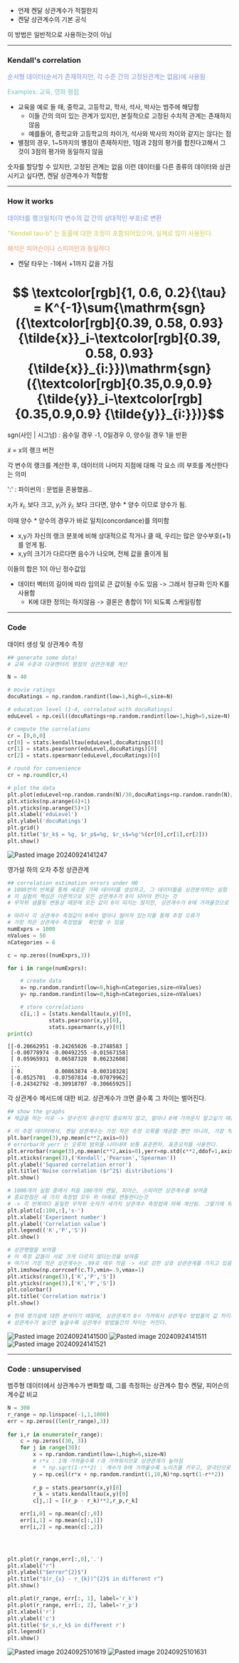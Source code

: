 - 언제 켄달 상관계수가 적절한지
- 켄달 상관계수의 기본 공식

이 방법은 일반적으로 사용하는것이 아님

---
### Kendall's correlation

<span style="color:rgb(118, 147, 234)">순서형 데이터(순서가 존재하지만, 각 수준 간의 고정된관계는 없음)에 사용됨</span>

<span style="color:rgb(116, 195, 194)">Examples: 교육, 영화 평점</span>
- 교육을 예로 들 때, 중학교, 고등학교, 학사, 석사, 박사는 범주에 해당함
	- 이들 간의 의미 있는 관계가 있지만, 본질적으로 고정된 수치적 관계는 존재하지 않음
	- 예를들어, 중학교와 고등학교의 차이가, 석사와 박사의 차이와 같지는 않다는 점
- 별점의 경우, 1~5까지의 별점이 존재하지만, 1점과 2점의 평가를 합친다고해서 그것이 3점의 평가와 동일하지 않음

숫자를 할당할 수 있지만, 고정된 관계는 없음
이런 데이터를 다른 종류의 데이터와 상관시키고 싶다면, 켄달 상관계수가 적합함

---
### How it works

<span style="color:rgb(118, 147, 234)">데이터를 랭크일치(각 변수의 값 간의 상대적인 부호)로 변환</span>

<span style="color:rgb(205, 205, 81)">"Kendall tau-b" 는 동률에 대한 조정이 포함되어있으며, 실제로 많이 사용된다.</span> 

<span style="color:rgb(236, 158, 111)">해석은 피어슨이나 스피어만과 동일하다</span> 
- 켄달 타우는 -1에서 +1까지 값을 가짐

# $$ \textcolor[rgb]{1, 0.6, 0.2}{\tau} = K^{-1}\sum{\mathrm{sgn}({\textcolor[rgb]{0.39, 0.58, 0.93} {\tilde{x}}_i-\textcolor[rgb]{0.39, 0.58, 0.93} {\tilde{x}}_{i:}})\mathrm{sgn}({\textcolor[rgb]{0.35,0.9,0.9} {\tilde{y}}_i-\textcolor[rgb]{0.35,0.9,0.9} {\tilde{y}}_{i:}})}$$
sgn(사인 | 시그넘) : 음수일 경우 -1, 0일경우 0, 양수일 경우 1을 반환

$\tilde{x}$ = x의 랭크 버전

각 변수의 랭크를 계산한 후, 데이터의 나머지 지점에 대해 각 요소 i의 부호를 계산한다는 의미

':' : 파이썬의 : 문법을 혼용했음..

$x_i$가 $\tilde{x}_{i:}$ 보다 크고, $y_i$가 $\tilde{y}_{i:}$ 보다 크다면, 양수 * 양수 이므로 양수가 됨.

이때 양수 * 양수의 경우가 바로 일치(concordance)를 의미함
- x,y가 자신의 랭크 분포에 비해 상대적으로 작거나 클 때, 우리는 많은 양수부호(+1)를 얻게 됨.
- x,y의 크기가 다르다면 음수가 나오며, 전체 값을 줄이게 됨

이들의 합은 1이 아닌 정수값임
- 데이터 벡터의 길이에 따라 임의로 큰 값이될 수도 있음 -> 그래서 정규화 인자 K를 사용함
	- K에 대한 정의는 하지않음 -> 결론은 총합이 1이 되도록 스케일링함

---
### Code

데이터 생성 및 상관계수 측정
```python
## generate some data!
# 교육 수준과 다큐멘터리 평점의 상관관계를 계산

N = 40

# movie ratings
docuRatings = np.random.randint(low=1,high=6,size=N)

# education level (1-4, correlated with docuRatings)
eduLevel = np.ceil((docuRatings+np.random.randint(low=1,high=5,size=N))/9*4)

# compute the correlations
cr = [0,0,0]
cr[0] = stats.kendalltau(eduLevel,docuRatings)[0]
cr[1] = stats.pearsonr(eduLevel,docuRatings)[0]
cr[2] = stats.spearmanr(eduLevel,docuRatings)[0]

# round for convenience
cr = np.round(cr,4)

# plot the data
plt.plot(eduLevel+np.random.randn(N)/30,docuRatings+np.random.randn(N)/30,'ks',markersize=10,markerfacecolor=[0,0,0,.25])
plt.xticks(np.arange(4)+1)
plt.yticks(np.arange(5)+1)
plt.xlabel('eduLevel')
plt.ylabel('docuRatings')
plt.grid()
plt.title('$r_k$ = %g, $r_p$=%g, $r_s$=%g'%(cr[0],cr[1],cr[2]))
plt.show()
```

![Pasted image 20240924141247](../pic/12.Correlation/149.Pasted%20image%2020240924141247.png)

영가설 하의 오차 추정 상관관계
```python
## correlation estimation errors under H0
# 1000번의 반복을 통해 새로운 가짜 데이터를 생성하고, 그 데이터들을 상관분석하는 실험
# 이 실험의 핵심은 이론적으로 모든 상관계수가 0이 되어야 한다는 것
# 무작위 샘플링 변동성 때문에 모든 값이 0이 되지는 않지만, 상관계수가 0에 가까울것으로 기대

# 따라서 각 상관계수 측정값이 0에서 얼마나 떨어져 있는지를 통해 추정 오류가 
# 가장 적은 상관계수 측정법을  확인할 수 있음
numExprs = 1000
nValues = 50
nCategories = 6

c = np.zeros((numExprs,3))

for i in range(numExprs):

    # create data
    x= np.random.randint(low=0,high=nCategories,size=nValues)
    y= np.random.randint(low=0,high=nCategories,size=nValues)

    # store correlations
    c[i,:] = [stats.kendalltau(x,y)[0],
             stats.pearsonr(x,y)[0],
             stats.spearmanr(x,y)[0]]
print(c)
```

```
[[-0.20662951 -0.24265026 -0.2748583 ]
 [-0.00778974 -0.00492255 -0.01567158]
 [ 0.05965931  0.06587328  0.06232608]
 ...
 [ 0.          0.00863874 -0.00310328]
 [-0.0525701  -0.07507814 -0.07079962]
 [-0.24342792 -0.30918707 -0.30665925]]
```

각 상관계수 메서드에 대한 비교. 상관계수가 크면 클수록 그 차이는 벌어진다.
```python
## show the graphs
# 제곱을 하는 이유 -> 양수인지 음수인지 중요하지 않고, 얼마나 0에 가까운지 알고싶기 때문

# 이 추정 데이터에서, 켄달 상관계수는 가장 작은 추정 오류를 제공할 뿐만 아니라, 가장 적은 분산을 보임
plt.bar(range(3),np.mean(c**2,axis=0))
# errorbar의 yerr 는 오류의 범위를 나타내며 보통 표준편차, 표준오차를 사용한다.
plt.errorbar(range(3),np.mean(c**2,axis=0),yerr=np.std(c**2,ddof=1,axis=0))
plt.xticks(range(3),('Kendall','Pearson','Spearman'))
plt.ylabel('Squared correlation error')
plt.title('Noise correlation ($r^2$) distributions')
plt.show()

# 1000개의 실험 중에서 처음 100개의 켄달, 피어슨, 스피어만 상관계수를 보여줌
# 중요한점은 세 가지 측정법 모두 위 아래로 변동한다는것 
# -> 각 반복마다 동일한 무작위 숫자가 세가지 상관계수 측정법에 의해 계산됨. 그렇기에 위아래로 출렁이는것
plt.plot(c[:100,:],'s-')
plt.xlabel('Experiment number')
plt.ylabel('Correlation value')
plt.legend(('K','P','S'))
plt.show()

# 상관행렬을 보여줌
# 이 측정 값들이 서로 크게 다르지 않다는것을 보여줌
# 여기서 가장 작은 상관계수는 .99로 매우 작음 -> 서로 강한 상호 상관관계를 가지고 있음
plt.imshow(np.corrcoef(c.T),vmin=.9,vmax=1)
plt.xticks(range(3),['K','P','S'])
plt.yticks(range(3),['K','P','S'])
plt.colorbar()
plt.title('Correlation matrix')
plt.show()

# 현재 영가설에 대한 분석이기 때문에, 상관관계가 0ㅇ 가까워서 상관계수 방법들의 값 차이가 크게 나지 않았지만,
# 상관계수가 높으면 높을수록 상관계수 방법들간의 차이는 커진다.
```
![Pasted image 20240924141500](../pic/12.Correlation/149.Pasted%20image%2020240924141500.png)
![Pasted image 20240924141511](../pic/12.Correlation/149.Pasted%20image%2020240924141511.png)
![Pasted image 20240924141521](../pic/12.Correlation/149.Pasted%20image%2020240924141521.png)

---
### Code : unsupervised

범주형 데이터에서 상관계수가 변화할 떄, 그를 측정하는 상관계수 함수 켄달, 피어슨의 계수값 비교
```python
N = 300
r_range = np.linspace(-1,1,1000)
err = np.zeros((len(r_range),3))
 
for i,r in enumerate(r_range):
    c = np.zeros((30, 3))
    for j in range(30):
        x = np.random.randint(low=1,high=6,size=N)
        # r*x : 1에 가까울수록 r과 가까워지므로 상관관계가 높아짐
        #  * np.sqrt(1-r**2) : 계수가 0에 가까울수록 노이즈를 키우고, 양극단으로 갈수록 노이즈를 줄이는 역할
        y = np.ceil(r*x + np.random.randint(1,10,N)*np.sqrt(1-r**2))
        
        r_p = stats.pearsonr(x,y)[0]
        r_k = stats.kendalltau(x,y)[0]
        c[j,:] = [(r_p - r_k)**2,r_p,r_k]

    err[i,0] = np.mean(c[:,0])
    err[i,1] = np.mean(c[:,1])
    err[i,2] = np.mean(c[:,2])



     
plt.plot(r_range,err[:,0],'.')
plt.xlabel("r")
plt.ylabel("$error^{2}$")
plt.title("$(r_{s} - r_{k})^{2}$ in different r")
plt.show()

plt.plot(r_range, err[:, 1], label='r_k')
plt.plot(r_range, err[:, 2], label='r_p')
plt.xlabel('r')
plt.ylabel('c')
plt.title('$r_s,r_k$ in different r')
plt.legend()
plt.show()
```

![Pasted image 20240925101619](../pic/12.Correlation/149.Pasted%20image%2020240925101619.png)
![Pasted image 20240925101631](../pic/12.Correlation/149.Pasted%20image%2020240925101631.png)
